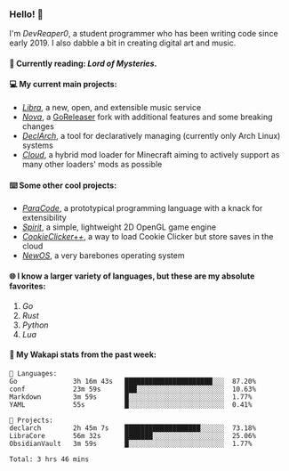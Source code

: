### Hello! 👋

I'm _DevReaper0_, a student programmer who has been writing code since early 2019. I also dabble a bit in creating digital art and music.

#### 📖 Currently reading: *Lord of Mysteries*.

#### 💻 My current main projects:

-   _[Libra](https://github.com/LibraMusic)_, a new, open, and extensible music service
-   _[Nova](https://github.com/LibraMusic/Nova)_, a [GoReleaser](https://github.com/goreleaser/goreleaser) fork with additional features and some breaking changes
-   _[DeclArch](https://github.com/DevReaper0/declarch)_, a tool for declaratively managing (currently only Arch Linux) systems
-   _[Cloud](https://github.com/CloudLoaderMC/CloudLoader)_, a hybrid mod loader for Minecraft aiming to actively support as many other loaders' mods as possible

#### ⌨️ Some other cool projects:

-   _[ParaCode](https://github.com/ParaCodeLang/ParaCode)_, a prototypical programming language with a knack for extensibility
-   _[Spirit](https://gitlab.com/DevReaper0/SpiritEngine)_, a simple, lightweight 2D OpenGL game engine
-   _[CookieClicker++](https://github.com/DevReaper0/CookieClickerPlusPlus)_, a way to load Cookie Clicker but store saves in the cloud
-   _[NewOS](https://github.com/DevReaper0/NewOS)_, a very barebones operating system

#### 🌐 I know a larger variety of languages, but these are my absolute favorites:

1. _Go_
2. _Rust_
3. _Python_
4. _Lua_

#### 📡 My Wakapi stats from the past week:

```text
💾 Languages:
Go              3h 16m 43s   ██████████████████████░░░  87.20%
conf            23m 59s      ███░░░░░░░░░░░░░░░░░░░░░░  10.63%
Markdown        3m 59s       █░░░░░░░░░░░░░░░░░░░░░░░░  1.77%
YAML            55s          █░░░░░░░░░░░░░░░░░░░░░░░░  0.41%

💼 Projects:
declarch        2h 45m 7s    ███████████████████░░░░░░  73.18%
LibraCore       56m 32s      ███████░░░░░░░░░░░░░░░░░░  25.06%
ObsidianVault   3m 59s       █░░░░░░░░░░░░░░░░░░░░░░░░  1.77%

Total: 3 hrs 46 mins
```
